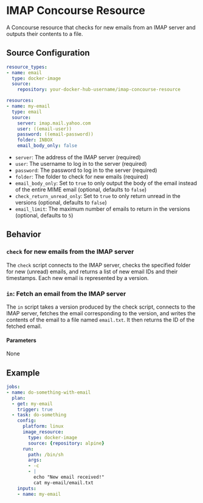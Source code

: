 # IMAP Concourse Resource

A Concourse resource that checks for new emails from an IMAP server and outputs their contents to a file.

## Source Configuration

```yaml
resource_types:
- name: email
  type: docker-image
  source:
    repository: your-docker-hub-username/imap-concourse-resource

resources:
- name: my-email
  type: email
  source:
    server: imap.mail.yahoo.com
    user: ((email-user))
    password: ((email-password))
    folder: INBOX
    email_body_only: false

```

* `server`: The address of the IMAP server (required)
* `user`: The username to log in to the server (required)
* `password`: The password to log in to the server (required)
* `folder`: The folder to check for new emails (required)
* `email_body_only`: Set to `true` to only output the body of the email instead of the entire MIME email (optional, defaults to `false`)
* `check_return_unread_only`: Set to `true` to only return unread in the versions (optional, defaults to `false`)
* `email_limit`: The maximum number of emails to return in the versions (optional, defaults to `5`)

## Behavior

### `check` for new emails from the IMAP server

The `check` script connects to the IMAP server, checks the specified folder for new (unread) emails, and returns a list of new email IDs and their timestamps. Each new email is represented by a version.

### `in`: Fetch an email from the IMAP server

The `in` script takes a version produced by the check script, connects to the IMAP server, fetches the email corresponding to the version, and writes the contents of the email to a file named `email.txt`. It then returns the ID of the fetched email.


#### Parameters

None

## Example

```yaml
jobs:
- name: do-something-with-email
  plan:
  - get: my-email
    trigger: true
  - task: do-something
    config:
      platform: linux
      image_resource:
        type: docker-image
        source: {repository: alpine}
      run:
        path: /bin/sh
        args:
        - -c
        - |
          echo "New email received!"
          cat my-email/email.txt
    inputs:
    - name: my-email

```
